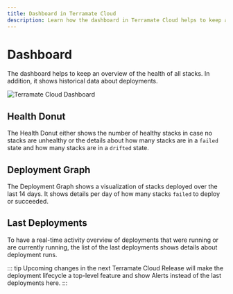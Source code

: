 ```yaml
---
title: Dashboard in Terramate Cloud
description: Learn how the dashboard in Terramate Cloud helps to keep an overview of the health of all stacks. In addition, it shows historical data about deployments.
---
```


# Dashboard

The dashboard helps to keep an overview of the health of all stacks. In addition, it shows historical data about deployments.

![Terramate Cloud Dashboard](../assets/dashboard.png "Terramate Cloud Dashboard")

## Health Donut

The Health Donut either shows the number of healthy stacks in case no stacks are unhealthy or the details about how many
stacks are in a `failed` state and how many stacks are in a `drifted` state.

## Deployment Graph

The Deployment Graph shows a visualization of stacks deployed over the last 14 days. It shows details per day of how many
stacks `failed` to deploy or succeeded.

## Last Deployments

To have a real-time activity overview of deployments that were running or are currently running, the list of the last
deployments shows details about deployment runs.

::: tip
Upcoming changes in the next Terramate Cloud Release will make the deployment lifecycle a top-level feature
and show Alerts instead of the last deployments here.
:::
